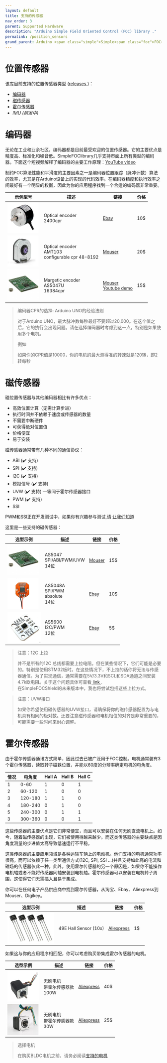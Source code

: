 ```yaml
---
layout: default
title: 支持的传感器
nav_order: 3
parent: Supported Hardware
description: "Arduino Simple Field Oriented Control (FOC) library ."
permalink: /position_sensors
grand_parent: Arduino <span class="simple">Simple<span class="foc">FOC</span>library</span>
---
```


# 位置传感器

该库目前支持的位置传感器类型 ([releases <i class="fa fa-tag"></i>](https://github.com/simplefoc/Arduino-FOC/releases))：

- [编码器](#encoders) 
- [磁传感器](#magnetic-sensors)
- [霍尔传感器](#hall-sensors)
- *IMU (研发中)*

# 编码器

无论在工业和业余社区，编码器都是目前最受欢迎的位置传感器。它的主要优点是精度高、标准化和噪音低。SimpleFOClibrary几乎支持市面上所有类型的编码器。下面这个短视频解释了编码器的主要工作原理：[YouTube video](https://www.youtube.com/watch?v=qT6FdvcEsMs)

制约FOC算法性能和平滑度的主要因素之一是编码器位置跟踪（脉冲计数）算法的效率，尤其是在Arduino设备上的实现的代码效率。在编码器精度和执行效率之间最好有一个明显的权衡，因此为你的应用程序找到一个合适的编码器非常重要。

示例型号  | 描述 | 链接 | 价格 
---- | ---- | ---- | ----
[<img src="extras/Images/enc.jpg"  style="height:100px">](https://www.ebay.com/itm/360-600P-R-Photoelectric-Incremental-Rotary-Encoder-5V-24V-AB-Two-Phases-Shaft/254214673272?hash=item3b30601378:m:mDiuW1F2qXINSH51TqAjhTg)  | Optical encoder<br>2400cpr | [Ebay](https://www.ebay.fr/itm/L6234-Breakout-Board-/153204519965) | 10$
[<img src="extras/Images/enc1.png" style="height:100px">](https://www.ebay.com/itm/HMBGC-V2-0-3-Axle-Gimbal-Controller-Control-Plate-Board-Module-with-Sensor/351497840990?hash=item51d6e7695e:g:BAsAAOSw0QFXBxrZ:rk:1:pf:1) | Optical encoder<br>AMT103 <br> configurable cpr 48-8192 |  [Mouser](https://www.mouser.fr/ProductDetail/CUI-Devices/AMT103-V?qs=%2Fha2pyFaduiAsBlScvLoAWHUnKz39jAIpNPVt58AQ0PVb84dpbt53g%3D%3D)  | 20$
[<img src="extras/Images/mag.jpg"  style="height:100px">](hhttps://www.mouser.fr/ProductDetail/ams/AS5X47U-TS_EK_AB?qs=sGAEpiMZZMve4%2FbfQkoj%252BBDLPCj82ZLyYIPEtADg0FE%3D) | Margetic encoder <br> AS5047U <br> 16384cpr |  [Mouser](https://www.mouser.fr/ProductDetail/ams/AS5X47U-TS_EK_AB?qs=sGAEpiMZZMve4%2FbfQkoj%252BBDLPCj82ZLyYIPEtADg0FE%3D)<br> [Youtube demo](https://www.youtube.com/watch?v=Gl-DiOqXXJ8)   | 15$



<blockquote class="warning">
<p class="heading">编码器CPR的选择: Arduino UNO的经验法则</p>
对于Arduino UNO，最大脉冲数每秒最好不要超过20,000。在这个值之后，它的执行会出现问题。请在选择编码器时考虑到这一点，特别是如果使用多个电机。<br>
<p class="heading">例如</p>
如果你的CPR值是10000，你的电机的最大测得准的转速就是120转，即2转每秒
</blockquote>




# 磁传感器

磁位置传感器与其他编码器相比有许多优点：

- 高效位置计算（无需计算步进）
- 执行时间并不依赖于速度或传感器的数量
- 不需要中断硬件
- 可获得绝对位置值
- 价格便宜
- 易于安装

磁传感器通常带有几种不同的通信协议：

- ABI (✔️ 支持)
- SPI (✔️ 支持)
- I2C (✔️ 支持)
- 模拟信号 (✔️ 支持)
- UVW (✔️ 支持) —等同于霍尔传感器接口
- PWM (✔️ 支持)
- SSI 

PWM和SSI正在开发测试中，如果你有兴趣参与测试,请 [让我们知道](contact)

这里是一些支持的磁传感器：

选型示例  | 描述 | 链接 | 价格 
---- | ---- | ---- | ----
[<img src="extras/Images/mag.jpg"  style="height:100px">](https://www.mouser.fr/ProductDetail/ams/AS5X47U-TS_EK_AB?qs=sGAEpiMZZMve4%2FbfQkoj%252BBDLPCj82ZLyYIPEtADg0FE%3D) | AS5047<br> SPI/ABI/PWM/UVW <br> 14位 |  [Mouser](https://www.mouser.fr/ProductDetail/ams/AS5X47U-TS_EK_AB?qs=sGAEpiMZZMve4%2FbfQkoj%252BBDLPCj82ZLyYIPEtADg0FE%3D) | 15$
[<img src="extras/Images/mag2.jpg"  style="height:100px">](https://www.ebay.com/itm/AS5048-Magnetic-Encoder-PWM-SPI-Interface-14-Bit-Precision-For-Brushless-Motor/153636871434?hash=item23c5789d0a:g:oOMAAOSwd-5ddaWQ) | AS5048A<br> SPI/PWM <br> absolute <br> 14位 |  [Ebay](https://www.ebay.com/itm/AS5048-Magnetic-Encoder-PWM-SPI-Interface-14-Bit-Precision-For-Brushless-Motor/153636871434?hash=item23c5789d0a:g:oOMAAOSwd-5ddaWQ) | 10$
[<img src="extras/Images/as5600.jpg"  style="height:100px">](https://www.ebay.com/itm/1PC-New-AS5600-magnetic-encoder-sensor-module-12bit-high-precision/303401254431?hash=item46a41fbe1f:g:nVwAAOSwTJJd8zRK) | AS5600 <br> I2C/PWM <br> 12位 | [Ebay](https://www.ebay.com/itm/1PC-New-AS5600-magnetic-encoder-sensor-module-12bit-high-precision/303401254431?hash=item46a41fbe1f:g:nVwAAOSwTJJd8zRK) | 5$ 

<blockquote class="warning"><p class="heading">注意：12C 上拉</p>
并不是所有的12C 总线都需要上拉电阻。但在某些情况下，它们可能是必要的。特别是使用STM32板时。在这些情况下，不上拉的话你将无法与传感器通信。为了实现通信，通常需要在5V/3.3V和SCL和SDA通道之间安装4.7k欧电阻。关于这个问题具体可查看<a href="https://electronics.stackexchange.com/questions/102611/what-happens-if-i-omit-the-pullup-resistors-on-i2c-lines"> link </a>. 
<br>
在<span class="simple">Simple<span class="foc">FOC</span>Shield</span>的未来版本中，我也将尝试包括这些上拉方式。
</blockquote>

<blockquote class="warning"><p class="heading">注意：UVW接口</p>
如果你希望使用磁传感器的UVW接口，请确保将你的磁传感器配置为与电机具有相同的极对数。还要注意磁传感器和电机相位的对齐是非常重要的，可能需要一些时间来耐心调整。
</blockquote>



# 霍尔传感器

由于霍尔传感器通讯方式简单，因此过去已被广泛用于FOC控制。电机通常装有3个霍尔传感器，读取转子磁铁位置，并能以60度的分辨率确定电机的电角度。

情况 | 电角度 | Hall A | Hall B | Hall C
--- | ---| -- | - | - 
 1| 0-60 | 1 | 0 | 1
 2| 60-120 | 1 | 0 | 0  
 3| 120-180 | 1 | 1 | 0
 4| 180-240 | 0 | 1 | 0 
 5| 240-300 | 0 | 1 | 1  
 3| 300-360 | 0 | 0 | 1

这些传感器的主要优点是它们非常便宜，而且可以安装在任何无刷直流电机上。如今，随着磁传感器的出现，它们被使用得越来越少。而这类传感器的主要缺点是因角度测量的步进值太高导致低速运行不平稳。


这类传感器的主要应用领域是各种运输车辆上的电动机。他们支持的电机通常功率很高，而可以依赖于任一类型通信方式(12C, SPI, SSI ...)并且支持如此高的电流和磁场的传感器仅此一种。此外，使用霍尔传感器的另一个原因是，如果你不能操作电机轴或者不能将传感器同轴安装到电机轴。霍尔传感器可以安装在电机转子周围，这使得它们无需插入且易于集成。

你可以在任何电子产品供应商中找到霍尔传感器，从淘宝、Ebay、Aliexpress到Mouser、Digikey。

选型示例  | 描述 | 链接                                                         | 价格 
---- | ---- | ---- | ----
[<img src="extras/Images/hall.png"  style="height:100px">](https://fr.aliexpress.com/item/32590021901.html?spm=a2g0o.productlist.0.0.6eec671cZA32JT&algo_pvid=5729f98b-72a0-4cf8-b80a-adac9ecbbd2a&algo_expid=5729f98b-72a0-4cf8-b80a-adac9ecbbd2a-58&btsid=0b8b035915993735716435630eb78b&ws_ab_test=searchweb0_0,searchweb201602_,searchweb201603_) |  49E Hall Sensor (10x) |  [Aliexpress](https://fr.aliexpress.com/item/32590021901.html?spm=a2g0o.productlist.0.0.6eec671cZA32JT&algo_pvid=5729f98b-72a0-4cf8-b80a-adac9ecbbd2a&algo_expid=5729f98b-72a0-4cf8-b80a-adac9ecbbd2a-58&btsid=0b8b035915993735716435630eb78b&ws_ab_test=searchweb0_0,searchweb201602_,searchweb201603_) | 1$

如果这与你的应用程序相匹配，你可以考虑购买带集成霍尔传感器的电机。

选型示例  | 描述 | 链接 | 价格 
---- | ---- | ---- | ----
[<img src="extras/Images/hall1.png"  style="height:100px">](https://fr.aliexpress.com/item/4000086664014.html?spm=a2g0o.productlist.0.0.338073065g29WW&s=p&ad_pvid=20200905233621305169369584280003211148_6&algo_pvid=e2271fc5-6c48-4ca9-9961-ed620ada16d6&algo_expid=e2271fc5-6c48-4ca9-9961-ed620ada16d6-29&btsid=0b8b034515993741819075226e8e8e&ws_ab_test=searchweb0_0,searchweb201602_,searchweb201603_) | 无刷电机 <br>带霍尔传感器款<br> 100W |  [Aliexpress](https://fr.aliexpress.com/item/4000086664014.html?spm=a2g0o.productlist.0.0.338073065g29WW&s=p&ad_pvid=20200905233621305169369584280003211148_6&algo_pvid=e2271fc5-6c48-4ca9-9961-ed620ada16d6&algo_expid=e2271fc5-6c48-4ca9-9961-ed620ada16d6-29&btsid=0b8b034515993741819075226e8e8e&ws_ab_test=searchweb0_0,searchweb201602_,searchweb201603_) | 40$
[<img src="extras/Images/hallw.png"  style="height:100px">](https://fr.aliexpress.com/item/4000242695485.html?spm=a2g0o.productlist.0.0.338073065g29WW&algo_pvid=e2271fc5-6c48-4ca9-9961-ed620ada16d6&algo_expid=e2271fc5-6c48-4ca9-9961-ed620ada16d6-17&btsid=0b8b034515993741819075226e8e8e&ws_ab_test=searchweb0_0,searchweb201602_,searchweb201603_) | 无刷电机 <br>带霍尔传感器款<br> 30W  |  [Aliexpress](https://fr.aliexpress.com/item/4000242695485.html?spm=a2g0o.productlist.0.0.338073065g29WW&algo_pvid=e2271fc5-6c48-4ca9-9961-ed620ada16d6&algo_expid=e2271fc5-6c48-4ca9-9961-ed620ada16d6-17&btsid=0b8b034515993741819075226e8e8e&ws_ab_test=searchweb0_0,searchweb201602_,searchweb201603_) | 25$

<blockquote class="warning"><p class="heading">选择电机</p>
在购买BLDC电机之前，请务必阅读<a href="motors">支持的电机</a>
</blockquote>